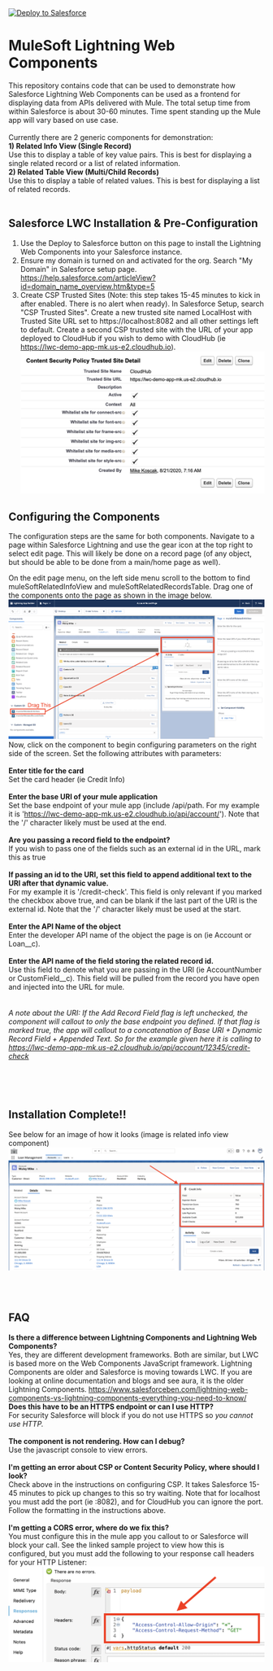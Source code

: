 <a href="https://githubsfdeploy.herokuapp.com">
  <img alt="Deploy to Salesforce"
       src="https://raw.githubusercontent.com/afawcett/githubsfdeploy/master/deploy.png">
</a>

# MuleSoft Lightning Web Components

This repository contains code that can be used to demonstrate how Salesforce Lightning Web Components can be used as a frontend for displaying data from APIs delivered with Mule.  The total setup time from within Salesforce is about 30-60 minutes.  Time spent standing up the Mule app will vary based on use case.<br/><br/>
Currently there are 2 generic components for demonstration:<br/>
**1) Related Info View (Single Record)**<br/>
Use this to display a table of key value pairs.  This is best for displaying a single related record or a list of related information.<br/>
**2) Related Table View (Multi/Child Records)**<br/>
Use this to display a table of related values.  This is best for displaying a list of related records.<br/>
<br/>

## Salesforce LWC Installation & Pre-Configuration
1) Use the Deploy to Salesforce button on this page to install the Lightning Web Components into your Salesforce instance.
2) Ensure my domain is turned on and activated for the org.  Search "My Domain" in Salesforce setup page.<br/>https://help.salesforce.com/articleView?id=domain_name_overview.htm&type=5
3) Create CSP Trusted Sites (Note: this step takes 15-45 minutes to kick in after enabled. There is no alert when ready).  In Salesforce Setup, search "CSP Trusted Sites".  Create a new trusted site named LocalHost with Trusted Site URL set to https://localhost:8082 and all other settings left to default.  Create a second CSP trusted site with the URL of your app deployed to CloudHub if you wish to demo with CloudHub (ie https://lwc-demo-app-mk.us-e2.cloudhub.io).
![](images/CloudHubCSP.png)

## Configuring the Components
The configuration steps are the same for both components.  Navigate to a page within Salesforce Lightning and use the gear icon at the top right to select edit page.  This will likely be done on a record page (of any object, but should be able to be done from a main/home page as well).<br/>

On the edit page menu, on the left side menu scroll to the bottom to find muleSoftRelatedInfoView and muleSoftRelatedRecordsTable.  Drag one of the components onto the page as shown in the image below.<br/>
![](images/LWC_Config.png)
Now, click on the component to begin configuring parameters on the right side of the screen.  Set the following attributes with parameters:<br/><br/>
**Enter title for the card**<br/>
Set the card header (ie Credit Info)<br/><br/>
**Enter the base URI of your mule application**<br/>
Set the base endpoint of your mule app (include /api/path.  For my example it is 'https://lwc-demo-app-mk.us-e2.cloudhub.io/api/account/'). Note that the '/' character likely must be used at the end.<br/><br/>
**Are you passing a record field to the endpoint?**<br/>
If you wish to pass one of the fields such as an external id in the URL, mark this as true<br/><br/>
**If passing an id to the URI, set this field to append additional text to the URI after that dynamic value.**<br/> 
For my example it is '/credit-check'.  This field is only relevant if you marked the checkbox above true, and can be blank if the last part of the URI is the external id.  Note that the '/' character likely must be used at the start.<br/><br/>
**Enter the API Name of the object**<br/>
Enter the developer API name of the object the page is on (ie Account or Loan__c).<br/><br/>
**Enter the API name of the field storing the related record id.**<br/>
Use this field to denote what you are passing in the URI (ie AccountNumber or CustomField__c). This field will be pulled from the record you have open and injected into the URL for mule.<br/>
<br/><br/>
*A note about the URI: If the Add Record Field flag is left unchecked, the component will callout to only the base endpoint you defined.  If that flag is marked true, the app will callout to a concatenation of Base URI + Dynamic Record Field + Appended Text.  So for the example given here it is calling to https://lwc-demo-app-mk.us-e2.cloudhub.io/api/account/12345/credit-check*

<br/><br/><br/>
## Installation Complete!!
See below for an image of how it looks (image is related info view component)
![](images/RelatedInfoView.png)

<br/><br/>
## FAQ
**Is there a difference between Lightning Components and Lightning Web Components?**<br/>
Yes, they are different development frameworks.  Both are similar, but LWC is based more on the Web Components JavaScript framework.  Lightning Components are older and Salesforce is moving towards LWC.  If you are looking at online documentation and blogs and see aura, it is the older Lightning Components.  https://www.salesforceben.com/lightning-web-components-vs-lightning-components-everything-you-need-to-know/<br/>
**Does this have to be an HTTPS endpoint or can I use HTTP?**<br/>
For security Salesforce will block if you do not use HTTPS so *you cannot use HTTP.*<br/><br/>
**The component is not rendering.  How can I debug?**<br/>
Use the javascript console to view errors.<br/><br/>
**I'm getting an error about CSP or Content Security Policy, where should I look?**<br/>
Check above in the instructions on configuring CSP.  It takes Salesforce 15-45 minutes to pick up changes to this so try waiting.  Note that for localhost you must add the port (ie :8082), and for CloudHub you can ignore the port.  Follow the formatting in the instructions above.<br/><br/>
**I'm getting a CORS error, where do we fix this?**<br/>
You must configure this in the mule app you callout to or Salesforce will block your call.  See the linked sample project to view how this is configured, but you must add the following to your response call headers for your HTTP Listener:
![](images/CORS.png)





